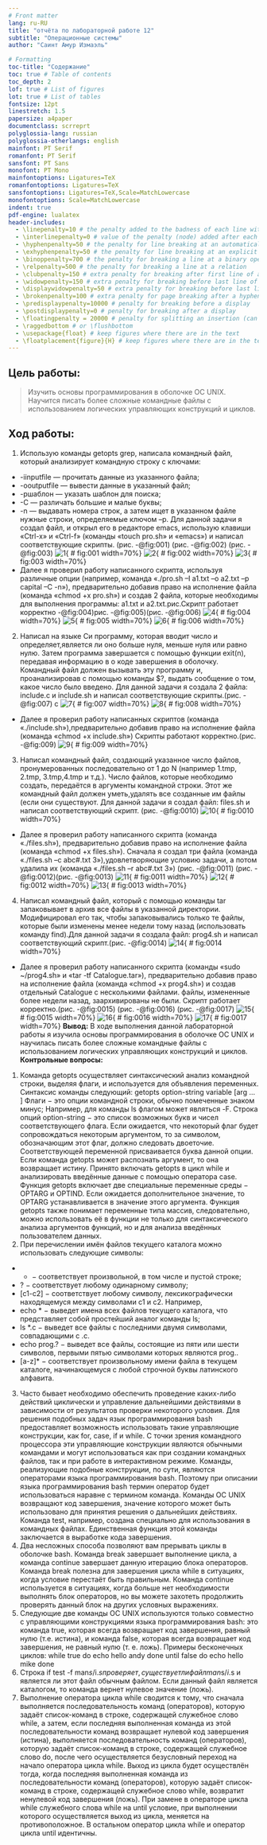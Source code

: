 ```yaml
---
# Front matter
lang: ru-RU
title: "отчёта по лабораторной работе 12"
subtitle: "Операционные системы"
author: "Саинт Амур Измаэль"

# Formatting
toc-title: "Содержание"
toc: true # Table of contents
toc_depth: 2
lof: true # List of figures
lot: true # List of tables
fontsize: 12pt
linestretch: 1.5
papersize: a4paper
documentclass: scrreprt
polyglossia-lang: russian
polyglossia-otherlangs: english
mainfont: PT Serif
romanfont: PT Serif
sansfont: PT Sans
monofont: PT Mono
mainfontoptions: Ligatures=TeX
romanfontoptions: Ligatures=TeX
sansfontoptions: Ligatures=TeX,Scale=MatchLowercase
monofontoptions: Scale=MatchLowercase
indent: true
pdf-engine: lualatex
header-includes:
  - \linepenalty=10 # the penalty added to the badness of each line within a paragraph (no associated penalty node) Increasing the value makes tex try to have fewer lines in the paragraph.
  - \interlinepenalty=0 # value of the penalty (node) added after each line of a paragraph.
  - \hyphenpenalty=50 # the penalty for line breaking at an automatically inserted hyphen
  - \exhyphenpenalty=50 # the penalty for line breaking at an explicit hyphen
  - \binoppenalty=700 # the penalty for breaking a line at a binary operator
  - \relpenalty=500 # the penalty for breaking a line at a relation
  - \clubpenalty=150 # extra penalty for breaking after first line of a paragraph
  - \widowpenalty=150 # extra penalty for breaking before last line of a paragraph
  - \displaywidowpenalty=50 # extra penalty for breaking before last line before a display math
  - \brokenpenalty=100 # extra penalty for page breaking after a hyphenated line
  - \predisplaypenalty=10000 # penalty for breaking before a display
  - \postdisplaypenalty=0 # penalty for breaking after a display
  - \floatingpenalty = 20000 # penalty for splitting an insertion (can only be split footnote in standard LaTeX)
  - \raggedbottom # or \flushbottom
  - \usepackage{float} # keep figures where there are in the text
  - \floatplacement{figure}{H} # keep figures where there are in the text
---
```






## Цель работы: 
> Изучить основы программирования в оболочке ОС UNIX. Научится писать более сложные командные файлы с использованием логических управляющих конструкций и циклов.
## Ход работы:
1. Использую команды getopts grep, написала командный файл, который
анализирует командную строку с ключами:
- -iinputfile — прочитать данные из указанного файла;
- -ooutputfile — вывести данные в указанный файл;
- -pшаблон — указать шаблон для поиска;
- -C — различать большие и малые буквы;
- -n — выдавать номера строк,
а затем ищет в указанном файле нужные строки, определяемые ключом
–p.
Для данной задачи я создал файл, и открыл его в редакторе emacs, использую клавиши «Ctrl-x» и «Ctrl-f» (команды «touch pro.sh» и «emacs»)  и написал
соответствующие скрипты. (рис. -@fig:001) (рис. -@fig:002) (рис. -@fig:003)
![1](image/1.png){ # fig:001 width=70%} 
![2](image/2.png){ # fig:002 width=70%}
![3](image/3.png){ # fig:003 width=70%}
- Далее я проверил работу написанного скрипта, используя различные
опции (например, команда «./pro.sh –I a1.txt –o a2.txt –p capital –C -n»),
предварительно добавив право на исполнение файла (команда «chmod +x
pro.sh») и создав 2 файла, которые необходимы для выполнения
программы: a1.txt и a2.txt.рис.Скрипт работает корректно -@fig:004)рис. -@fig:005)(рис. -@fig:006)
![4](image/4.png){ # fig:004 width=70%} 
![5](image/5.png){ # fig:005 width=70%} 
![6](image/6.png){ # fig:006 width=70%}
2. Написал на языке Си программу, которая вводит число и определяет,является ли оно больше нуля, меньше нуля или равно нулю. Затем программа завершается с помощью функции exit(n), передавая информацию в о коде завершения в оболочку. Командный файл должен вызывать эту программу и, проанализировав с помощью команды $?, выдать сообщение о том, какое число было введено.
Для данной задачи я создала 2 файла: include.c  и include.sh и написал соответствующие скрипты.(рис. -@fig:007) c
![7](image/7.png){ # fig:007 width=70%}
![8](image/8.png){ # fig:008 width=70%}
- Далее я проверил работу написанных скриптов (команда «./include.sh»),предварительно добавив право на исполнение файла (команда «chmod +x
include.sh») Скрипты работают корректно.(рис. -@fig:009)
![9](image/9.png){ # fig:009 width=70%}
3. Написал командный файл, создающий указанное число файлов,
пронумерованных последовательно от 1 до N (например 1.tmp, 2.tmp,
3.tmp,4.tmp и т.д.). Число файлов, которые необходимо создать, передаётся в аргументы командной строки. Этот же командный файл должен уметь,удалять все созданные им файлы (если они существуют.
Для данной задачи я создал файл: files.sh  и написал
соответствующий скрипт. (рис. -@fig:0010)
![10](image/10.png){ # fig:0010 width=70%}
- Далее я проверил работу написанного скрипта (команда «./files.sh»), предварительно добавив право на исполнение файла (команда «chmod +x files.sh»). Сначала я создал три файла (команда «./files.sh –c abc#.txt 3»),удовлетворяющие условию задачи, а потом удалила их (команда «./files.sh
–r abc#.txt 3») (рис. -@fig:0011) (рис. -@fig:0012)(рис. -@fig:0013)
![11](image/11.png){ # fig:0011 width=70%}
![12](image/12.png){ # fig:0012 width=70%}
![13](image/13.png){ # fig:0013 width=70%}
4. Написал командный файл, который с помощью команды tar
запаковывает в архив все файлы в указанной директории. Модифицировал его так, чтобы запаковывались только те файлы, которые были изменены менее недели тому назад (использовать команду find).Для данной задачи я создала файл: prog4.sh и написал соответствующий скрипт.(рис. -@fig:0014)
![14](image/14.png){ # fig:0014 width=70%}
- Далее я проверил работу написанного скрипта (команды «sudo ~/prog4.sh» и «tar -tf Catalogue.tar»), предварительно добавив право на исполнение файла (команда «chmod +x prog4.sh») и создав отдельный Catalogue с несколькими файлами. файлы, измененные
более недели назад, заархивированы не были.
Скрипт работает корректно.(рис. -@fig:0015) (рис. -@fig:0016) (рис. -@fig:0017)
![15](image/15.png){ # fig:0015 width=70%}
![16](image/16.png){ # fig:0016 width=70%}
![17](image/17.png){ # fig:0017 width=70%}
**Вывод:**
 В ходе выполнения данной лабораторной работы я изучила
основы программирования в оболочке ОС UNIX и научилась писать более
сложные командные файлы с использованием логических управляющих
конструкций и циклов.
**Контрольные вопросы:**
1. Команда getopts осуществляет синтаксический анализ командной строки,
выделяя флаги, и используется для объявления переменных. Синтаксис
команды следующий:
getopts option-string variable [arg ... ]
Флаги − это опции командной строки, обычно помеченные знаком минус;
Например, для команды ls флагом может являться -F.
Строка опций option-string − это список возможных букв и чисел
соответствующего флага. Если ожидается, что некоторый флаг будет
сопровождаться некоторым аргументом, то за символом, обозначающим
этот флаг, должно следовать двоеточие. Соответствующей переменной
присваивается буква данной опции. Если команда getopts может
распознать аргумент, то она возвращает истину. Принято включать getopts
в цикл while и анализировать введённые данные с помощью оператора
case.
Функция getopts включает две специальные переменные среды − OPTARG
и OPTIND. Если ожидается дополнительное значение, то OPTARG
устанавливается в значение этого аргумента.
Функция getopts также понимает переменные типа массив, следовательно,
можно использовать её в функции не только для синтаксического анализа
аргументов функций, но и для анализа введённых пользователем данных.
2. При перечислении имён файлов текущего каталога можно использовать
следующие символы:
- * − соответствует произвольной, в том числе и пустой строке;
- ? − соответствует любому одинарному символу;
- [c1-c2] − соответствует любому символу, лексикографически
находящемуся между символами с1 и с2.
Например,
- echo * − выведет имена всех файлов текущего каталога, что
представляет собой простейший аналог команды ls;
- ls *.c − выведет все файлы с последними двумя символами,
совпадающими с .c.
- echo prog.? − выведет все файлы, состоящие из пяти или шести
символов, первыми пятью символами которых являются prog..
- [a-z]* − соответствует произвольному имени файла в текущем
каталоге, начинающемуся с любой строчной буквы латинского
алфавита.
3. Часто бывает необходимо обеспечить проведение каких-либо действий
циклически и управление дальнейшими действиями в зависимости от
результатов проверки некоторого условия. Для решения подобных задач
язык программирования bash предоставляет возможность использовать
такие управляющие конструкции, как for, case, if и while. С точки зрения
командного процессора эти управляющие конструкции являются
обычными командами и могут использоваться как при создании
командных файлов, так и при работе в интерактивном режиме. Команды,
реализующие подобные конструкции, по сути, являются операторами
языка программирования bash. Поэтому при описании языка
программирования bash термин оператор будет использоваться наравне с
термином команда.
Команды ОС UNIX возвращают код завершения, значение которого может
быть использовано для принятия решения о дальнейших действиях.
Команда test, например, создана специально для использования в
командных файлах. Единственная функция этой команды заключается в
выработке кода завершения.
4. Два несложных способа позволяют вам прерывать циклы в оболочке bash.
Команда break завершает выполнение цикла, а команда continue завершает
данную итерацию блока операторов.
Команда break полезна для завершения цикла while в ситуациях, когда
условие перестаёт быть правильным.
Команда continue используется в ситуациях, когда больше нет
необходимости выполнять блок операторов, но вы можете захотеть
продолжить проверять данный блок на других условных выражениях.
5. Следующие две команды ОС UNIX используются только совместно с
управляющими конструкциями языка программирования bash: это
команда true, которая всегда возвращает код завершения, равный нулю
(т.е. истина), и команда false, которая всегда возвращает код завершения,
не равный нулю (т. е. ложь).
Примеры бесконечных циклов:
while true
 do echo hello andy
done
until false
 do echo hello mike
done
6. Строка if test -f man$s/$i.$s проверяет, существует ли файл man$s/$i.$s и
является ли этот файл обычным файлом. Если данный файл является
каталогом, то команда вернет нулевое значение (ложь).
7. Выполнение оператора цикла while сводится к тому, что сначала
выполняется последовательность команд (операторов), которую задаёт
список-команд в строке, содержащей служебное слово while, а затем, если
последняя выполненная команда из этой последовательности команд
возвращает нулевой код завершения (истина), выполняется
последовательность команд (операторов), которую задаёт список-команд в
строке, содержащей служебное слово do, после чего осуществляется
безусловный переход на начало оператора цикла while. Выход из цикла
будет осуществлён тогда, когда последняя выполненная команда из
последовательности команд (операторов), которую задаёт список-команд
в строке, содержащей служебное слово while, возвратит ненулевой код
завершения (ложь).
При замене в операторе цикла while служебного слова while на until
условие, при выполнении которого осуществляется выход из цикла,
меняется на противоположное. В остальном оператор цикла while и
оператор цикла until идентичны.